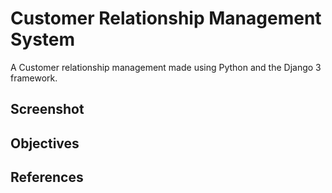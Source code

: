 # Customer Relationship Management System
A Customer relationship management made using Python and the Django 3 framework.

## Screenshot

## Objectives


## References
